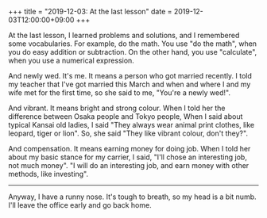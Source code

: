 +++
title =  "2019-12-03: At the last lesson"
date = 2019-12-03T12:00:00+09:00
+++

At the last lesson, I learned problems and solutions, and I remembered some vocabularies.
For example, do the math. You use "do the math", when you do easy addition or subtraction.
On the other hand, you use "calculate", when you use a numerical expression.

And newly wed. It's me. It means a person who got married recently.
I told my teacher that I've got married this March and
when and where I and my wife met for the first time,
so she said to me, "You're a newly wed!".

And vibrant. It means bright and strong colour.
When I told her the difference between Osaka people and Tokyo people,
When I said about typical Kansai old ladies,
I said "They always wear animal print clothes, like leopard, tiger or lion".
So, she said "They like vibrant colour, don't they?".

And compensation. It means earning money for doing job.
When I told her about my basic stance for my carrier,
I said, "I'll chose an interesting job, not much money".
"I will do an interesting job, and earn money with other methods, like investing".

- - -
Anyway, I have a runny nose.
It's tough to breath, so my head is a bit numb.
I'll leave the office early and go back home.
